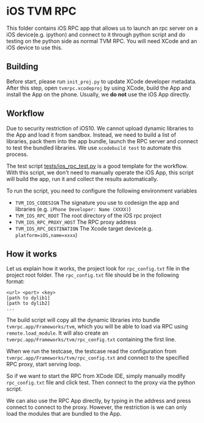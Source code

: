 # iOS TVM RPC

This folder contains iOS RPC app that allows us to launch an rpc server on a iOS device(e.g. ipython)
and connect to it through python script and do testing on the python side as normal TVM RPC.
You will need XCode and an iOS device to use this.


## Building
Before start, please run ```init_proj.py``` to update XCode developer metadata. After this step, open
```tvmrpc.xcodeproj``` by using XCode, build the App and install the App on the phone. Usually, we
**do not** use the iOS App directly.

## Workflow
Due to security restriction of iOS10. We cannot upload dynamic libraries to the App and load it from sandbox.
Instead, we need to build a list of libraries, pack them into the app bundle, launch the RPC server and
connect to test the bundled libraries. We use ```xcodebuild test``` to automate this process.

The test script [tests/ios_rpc_test.py](tests/ios_rpc_test.py) is a good template for the workflow. With this
script, we don't need to manually operate the iOS App, this script will build the app, run it and collect the results automatically.

 To run the script,  you need to configure the following environment variables

- ```TVM_IOS_CODESIGN``` The signature you use to codesign the app and libraries (e.g. ```iPhone Developer: Name (XXXX)```)
- ```TVM_IOS_RPC_ROOT``` The root directory of the iOS rpc project
- ```TVM_IOS_RPC_PROXY_HOST``` The RPC proxy address
- ```TVM_IOS_RPC_DESTINATION``` The Xcode target device(e.g. ```platform=iOS,name=xxxx```)

## How it works
Let us explain how it works, the project look for ```rpc_config.txt``` file in the project root folder.
The ```rpc_config.txt``` file should be in the following format:
```
<url> <port> <key>
[path to dylib1]
[path to dylib2]
...
```
The build script will copy all the dynamic libraries into bundle ```tvmrpc.app/Frameworks/tvm```,
which you will be able to load via RPC using ```remote.load_module```.
It will also create an ```tvmrpc.app/Frameworks/tvm/rpc_config.txt``` containing the first line.

When we run the testcase, the testcase read the configuration from ```tvmrpc.app/Frameworks/tvm/rpc_config.txt```
and connect to the specified RPC proxy, start serving loop.

So if we want to start the RPC from XCode IDE, simply manually modify ```rpc_config.txt``` file and click test.
Then connect to the proxy via the python script.

We can also use the RPC App directly, by typing in the address and press connect to connect to the proxy.
However, the restriction is we can only load the modules that are bundled to the App.
